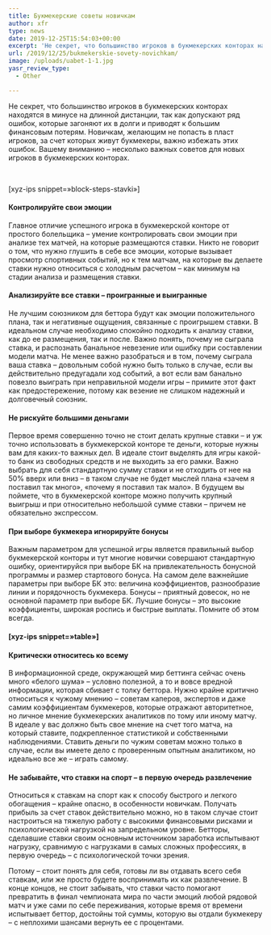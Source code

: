 ```yaml
---
title: Букмекерские советы новичкам
author: xfr
type: news
date: 2019-12-25T15:54:03+00:00
excerpt: 'Не секрет, что большинство игроков в букмекерских конторах находятся в минусе на длинной дистанции, так как допускают ряд ошибок, которые загоняют их в долги и приводят к большим финансовым потерям... '
url: /2019/12/25/bukmekerskie-sovety-novichkam/
image: /uploads/uabet-1-1.jpg
yasr_review_type:
  - Other

---
```

Не секрет, что большинство игроков в букмекерских конторах находятся в минусе на длинной дистанции, так как допускают ряд ошибок, которые загоняют их в долги и приводят к большим финансовым потерям. Новичкам, желающим не попасть в пласт игроков, за счет которых живут букмекеры, важно избежать этих ошибок. Вашему вниманию – несколько важных советов для новых игроков в букмекерских конторах.

&nbsp;

[xyz-ips snippet=&#187;block-steps-stavki&#187;]

#### Контролируйте свои эмоции

Главное отличие успешного игрока в букмекерской конторе от простого болельщика – умение контролировать свои эмоции при анализе тех матчей, на которые размещаются ставки. Никто не говорит о том, что нужно глушить в себе все эмоции, которые вызывает просмотр спортивных событий, но к тем матчам, на которые вы делаете ставки нужно относиться с холодным расчетом – как минимум на стадии анализа и размещения ставки.

#### Анализируйте все ставки – проигранные и выигранные

Не лучшим союзником для беттора будут как эмоции положительного плана, так и негативные ощущения, связанные с проигрышем ставки. В идеальном случае необходимо спокойно подходить к анализу ставки, как до ее размещения, так и после. Важно понять, почему не сыграла ставка, и распознать банальное невезение или ошибку при составлении модели матча. Не менее важно разобраться и в том, почему сыграла ваша ставка – довольным собой нужно быть только в случае, если вы действительно предугадали ход событий, а вот если вам банально повезло выиграть при неправильной модели игры – примите этот факт как предостережение, потому как везение не слишком надежный и долговечный союзник.

#### Не рискуйте большими деньгами

Первое время совершенно точно не стоит делать крупные ставки – и уж точно использовать в букмекерской конторе те деньги, которые нужны вам для каких-то важных дел. В идеале стоит выделять для игры какой-то банк из свободных средств и не выходить за его рамки. Важно выбрать для себя стандартную сумму ставки и не отходить от нее на 50% вверх или вниз – в таком случае не будет мыслей плана &#171;зачем я поставил так много&#187;, &#171;почему я поставил так мало&#187;. В будущем вы поймете, что в букмекерской конторе можно получить крупный выигрыш и при относительно небольшой сумме ставки – причем не обязательно экспрессом.

#### При выборе букмекера игнорируйте бонусы

Важным параметром для успешной игры является правильный выбор букмекерской конторы и тут многие новички совершают стандартную ошибку, ориентируйся при выборе БК на привлекательность бонусной программы и размер стартового бонуса. На самом деле важнейшие параметры при выборе БК это: величина коэффициентов, разнообразие линии и порядочность букмекера. Бонусы – приятный довесок, но не основной параметр при выборе БК. Лучшие бонусы – это высокие коэффициенты, широкая роспись и быстрые выплаты. Помните об этом всегда.

#### [xyz-ips snippet=&#187;table&#187;]

#### Критически относитесь ко всему

В информационной среде, окружающей мир беттинга сейчас очень много &#171;белого шума&#187; – условно полезной, а то и вовсе вредной информации, которая сбивает с толку беттора. Нужно крайне критично относиться к чужому мнению – советам каперов, экспертов и даже самим коэффициентам букмекеров, которые отражают авторитетное, но личное мнение букмекерских аналитиков по тому или иному матчу. В идеале у вас должно быть свое мнение на счет того матча, на который ставите, подкрепленное статистикой и собственными наблюдениями. Ставить деньги по чужим советам можно только в случае, если вы имеете дело с проверенным опытным аналитиком, но идеально все же – играть самому.

#### Не забывайте, что ставки на спорт – в первую очередь развлечение

Относиться к ставкам на спорт как к способу быстрого и легкого обогащения – крайне опасно, в особенности новичкам. Получать прибыль за счет ставок действительно можно, но в таком случае стоит настроиться на тяжелую работу с высокими финансовыми рисками и психологической нагрузкой на запредельном уровне. Бетторы, сделавшие ставки своим основным источником заработка испытывают нагрузку, сравнимую с нагрузками в самых сложных профессиях, в первую очередь – с психологической точки зрения.

Потому – стоит понять для себя, готовы ли вы отдавать всего себя ставкам, или же просто будете воспринимать их как развлечение. В конце концов, не стоит забывать, что ставки часто помогают превратить в финал чемпионата мира по части эмоций любой рядовой матч и уже сами по себе переживания, которые время от времени испытывает беттор, достойны той суммы, которую вы отдали букмекеру – с неплохими шансами вернуть ее с процентами.